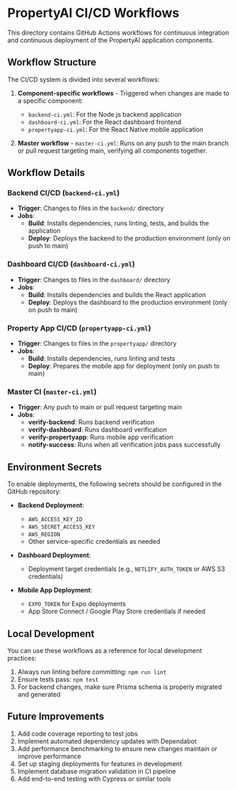 # PropertyAI CI/CD Workflows

This directory contains GitHub Actions workflows for continuous integration and continuous deployment of the PropertyAI application components.

## Workflow Structure

The CI/CD system is divided into several workflows:

1. **Component-specific workflows** - Triggered when changes are made to a specific component:
   - `backend-ci.yml`: For the Node.js backend application
   - `dashboard-ci.yml`: For the React dashboard frontend
   - `propertyapp-ci.yml`: For the React Native mobile application

2. **Master workflow** - `master-ci.yml`: Runs on any push to the main branch or pull request targeting main, verifying all components together.

## Workflow Details

### Backend CI/CD (`backend-ci.yml`)

- **Trigger**: Changes to files in the `backend/` directory
- **Jobs**:
  - **Build**: Installs dependencies, runs linting, tests, and builds the application
  - **Deploy**: Deploys the backend to the production environment (only on push to main)

### Dashboard CI/CD (`dashboard-ci.yml`)

- **Trigger**: Changes to files in the `dashboard/` directory
- **Jobs**:
  - **Build**: Installs dependencies and builds the React application
  - **Deploy**: Deploys the dashboard to the production environment (only on push to main)

### Property App CI/CD (`propertyapp-ci.yml`)

- **Trigger**: Changes to files in the `propertyapp/` directory
- **Jobs**:
  - **Build**: Installs dependencies, runs linting and tests
  - **Deploy**: Prepares the mobile app for deployment (only on push to main)

### Master CI (`master-ci.yml`)

- **Trigger**: Any push to main or pull request targeting main
- **Jobs**:
  - **verify-backend**: Runs backend verification
  - **verify-dashboard**: Runs dashboard verification
  - **verify-propertyapp**: Runs mobile app verification
  - **notify-success**: Runs when all verification jobs pass successfully

## Environment Secrets

To enable deployments, the following secrets should be configured in the GitHub repository:

- **Backend Deployment**:
  - `AWS_ACCESS_KEY_ID`
  - `AWS_SECRET_ACCESS_KEY`
  - `AWS_REGION`
  - Other service-specific credentials as needed

- **Dashboard Deployment**:
  - Deployment target credentials (e.g., `NETLIFY_AUTH_TOKEN` or AWS S3 credentials)

- **Mobile App Deployment**:
  - `EXPO_TOKEN` for Expo deployments
  - App Store Connect / Google Play Store credentials if needed

## Local Development

You can use these workflows as a reference for local development practices:

1. Always run linting before committing: `npm run lint`
2. Ensure tests pass: `npm test`
3. For backend changes, make sure Prisma schema is properly migrated and generated

## Future Improvements

1. Add code coverage reporting to test jobs
2. Implement automated dependency updates with Dependabot
3. Add performance benchmarking to ensure new changes maintain or improve performance
4. Set up staging deployments for features in development
5. Implement database migration validation in CI pipeline
6. Add end-to-end testing with Cypress or similar tools 